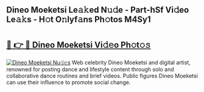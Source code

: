 ## Dineo Moeketsi Le𝚊𝚔ed N𝚞𝚍e - Part-hSf Vi𝚍eo Le𝚊𝚔s - H𝚘t O𝚗lyf𝚊ns Ph𝚘tos M4Sy1

# <h2><a href="http://hf0auxr.feru.top/?c=Dineo+Moeketsi">🔗 👉 🔴 Dineo Moeketsi Vi𝚍𝚎o Ph𝚘t𝚘𝚜</a></h2>

[![Dineo Moeketsi Nu𝚍𝚎s](https://i.imgur.com/0TWrTi3.gif)](http://hf0auxr.feru.top/?c=Dineo+Moeketsi)
Web celebrity Dineo Moeketsi and digital artist, renowned for posting dance and lifestyle content through solo and collaborative dance routines and brief videos. Public figures Dineo Moeketsi can use their influence to promote social change. 
